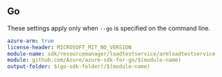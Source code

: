 ## Go

These settings apply only when `--go` is specified on the command line.

```yaml $(go) && $(track2)
azure-arm: true
license-header: MICROSOFT_MIT_NO_VERSION
module-name: sdk/resourcemanager/loadtestservice/armloadtestservice
module: github.com/Azure/azure-sdk-for-go/$(module-name)
output-folder: $(go-sdk-folder)/$(module-name)
```
